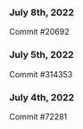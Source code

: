 ### July 8th, 2022

Commit #20692

### July 5th, 2022

Commit #314353


### July 4th, 2022

Commit #72281
